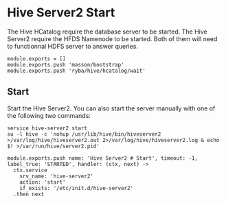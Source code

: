 
# Hive Server2 Start

The Hive HCatalog require the database server to be started. The Hive Server2
require the HFDS Namenode to be started. Both of them will need to functionnal
HDFS server to answer queries.

    module.exports = []
    module.exports.push 'masson/bootstrap'
    module.exports.push 'ryba/hive/hcatalog/wait'

## Start

Start the Hive Server2. You can also start the server manually with one of the
following two commands:

```
service hive-server2 start
su -l hive -c 'nohup /usr/lib/hive/bin/hiveserver2 >/var/log/hive/hiveserver2.out 2>/var/log/hive/hiveserver2.log & echo $! >/var/run/hive/server2.pid'
```

    module.exports.push name: 'Hive Server2 # Start', timeout: -1, label_true: 'STARTED', handler: (ctx, next) ->
      ctx.service
        srv_name: 'hive-server2'
        action: 'start'
        if_exists: '/etc/init.d/hive-server2'
      .then next
